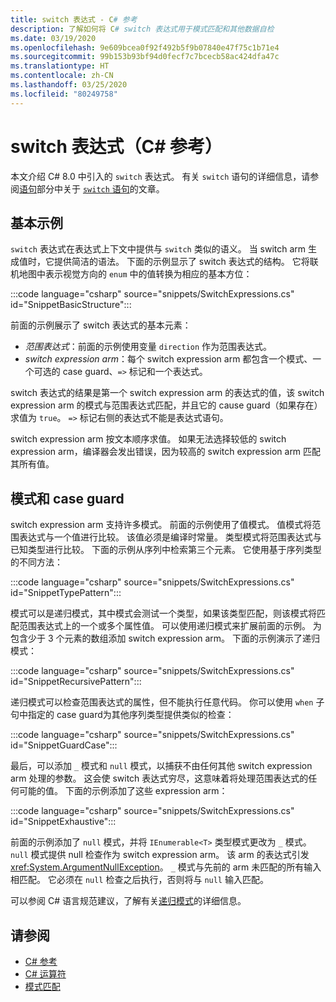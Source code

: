 ```yaml
---
title: switch 表达式 - C# 参考
description: 了解如何将 C# switch 表达式用于模式匹配和其他数据自检
ms.date: 03/19/2020
ms.openlocfilehash: 9e609bcea0f92f492b5f9b07840e47f75c1b71e4
ms.sourcegitcommit: 99b153b93bf94d0fecf7c7bcecb58ac424dfa47c
ms.translationtype: HT
ms.contentlocale: zh-CN
ms.lasthandoff: 03/25/2020
ms.locfileid: "80249758"
---
```

# <a name="switch-expression-c-reference"></a>switch 表达式（C# 参考）

本文介绍 C# 8.0 中引入的 `switch` 表达式。 有关 `switch` 语句的详细信息，请参阅[语句](../keywords/index.md)部分中关于 [`switch` 语句](../keywords/switch.md)的文章。

## <a name="basic-example"></a>基本示例

`switch` 表达式在表达式上下文中提供与 `switch` 类似的语义。 当 switch arm 生成值时，它提供简洁的语法。 下面的示例显示了 switch 表达式的结构。 它将联机地图中表示视觉方向的 `enum` 中的值转换为相应的基本方位：

:::code language="csharp" source="snippets/SwitchExpressions.cs" id="SnippetBasicStructure":::

前面的示例展示了 switch 表达式的基本元素：

- *范围表达式*：前面的示例使用变量 `direction` 作为范围表达式。
- *switch expression arm*：每个 switch expression arm 都包含一个模式、一个可选的 case guard、`=>` 标记和一个表达式。

switch 表达式的结果是第一个 switch expression arm 的表达式的值，该 switch expression arm 的模式与范围表达式匹配，并且它的 cause guard（如果存在）求值为 `true`。 `=>` 标记右侧的表达式不能是表达式语句。

switch expression arm 按文本顺序求值。 如果无法选择较低的 switch expression arm，编译器会发出错误，因为较高的 switch expression arm 匹配其所有值。

## <a name="patterns-and-case-guards"></a>模式和 case guard

switch expression arm 支持许多模式。 前面的示例使用了值模式。 值模式将范围表达式与一个值进行比较。 该值必须是编译时常量。 类型模式将范围表达式与已知类型进行比较。 下面的示例从序列中检索第三个元素。 它使用基于序列类型的不同方法：

:::code language="csharp" source="snippets/SwitchExpressions.cs" id="SnippetTypePattern":::

模式可以是递归模式，其中模式会测试一个类型，如果该类型匹配，则该模式将匹配范围表达式上的一个或多个属性值。 可以使用递归模式来扩展前面的示例。 为包含少于 3 个元素的数组添加 switch expression arm。 下面的示例演示了递归模式：

:::code language="csharp" source="snippets/SwitchExpressions.cs" id="SnippetRecursivePattern":::

递归模式可以检查范围表达式的属性，但不能执行任意代码。 你可以使用 `when` 子句中指定的 case guard为其他序列类型提供类似的检查：

:::code language="csharp" source="snippets/SwitchExpressions.cs" id="SnippetGuardCase":::

最后，可以添加 `_` 模式和 `null` 模式，以捕获不由任何其他 switch expression arm 处理的参数。 这会使 switch 表达式穷尽，这意味着将处理范围表达式的任何可能的值。 下面的示例添加了这些 expression arm：

:::code language="csharp" source="snippets/SwitchExpressions.cs" id="SnippetExhaustive":::

前面的示例添加了 `null` 模式，并将 `IEnumerable<T>` 类型模式更改为 `_` 模式。 `null` 模式提供 null 检查作为 switch expression arm。 该 arm 的表达式引发 <xref:System.ArgumentNullException>。 `_` 模式与先前的 arm 未匹配的所有输入相匹配。 它必须在 `null` 检查之后执行，否则将与 `null` 输入匹配。

可以参阅 C# 语言规范建议，了解有关[递归模式](~/_csharplang/proposals/csharp-8.0/patterns.md#switch-expression)的详细信息。

## <a name="see-also"></a>请参阅

- [C# 参考](../index.md)
- [C# 运算符](index.md)
- [模式匹配](../../pattern-matching.md)
